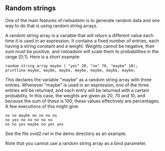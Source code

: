 ## Random strings
One of the main features of rwloadsim is to generate random data and 
one way to do that is using random string arrays.

A random string array is a variable that will return a different value 
each time it is used in an expression.
It contains a fixed number of entries, each having a string constant 
and a weight.
Weights cannot be negative, their sum must be positive, and rwloadsim 
will scale them to probabilities in the range [0;1].
Here is a short example:
```
random string array maybe ( "yes" 20, "no" 70, "maybe" 10);
printline maybe, maybe, maybe, maybe, maybe, maybe, maybe;
```
This declares the variable "maybe" as a random string array with three 
entries.
Whenever "maybe" is used in an expression, one of the three entries 
will be returned, and each entry will be returned with a certain 
probability.
In this case, the weights are given as 20, 70 and 10, and because the 
sum of these is 100, these values effectively are percentages.
A few executions of this might give:
```
no no maybe no no no no
no yes no no no no no
no no yes maybe no yes yes
```
See the file ovid2.rwl in the demo directory as an example.

Note that you cannot use a random string array as a bind parameter.

